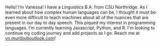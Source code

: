 Hello! I’m Vanessa! I have a Linguistics B.A. from CSU Northridge. As I learned about how complex human languages can be, I thought it must be even more difficult to teach machines about all of the nuances that are present in our day to day speech. This piqued my interest in programming languages. I’m currently learning Javascript, Python, and R. I'm looking to continue my coding journey and add projects as I go. Reach me at vn.murillo@outlook.com!

<!---
vm-rivii/vm-rivii is a ✨ special ✨ repository because its `README.md` (this file) appears on your GitHub profile.
You can click the Preview link to take a look at your changes.
--->
